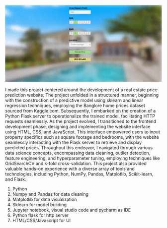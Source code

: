 ![](BHP_website.PNG)

I made this project centered around the development of a real estate price prediction website. The project unfolded in a structured manner, beginning with the construction of a predictive model using sklearn and linear regression techniques, employing the Banglore home prices dataset sourced from Kaggle.com. Subsequently, I embarked on the creation of a Python Flask server to operationalize the trained model, facilitating HTTP requests seamlessly. As the project evolved, I transitioned to the frontend development phase, designing and implementing the website interface using HTML, CSS, and JavaScript. This interface empowered users to input property specifics such as square footage and bedrooms, with the website seamlessly interacting with the Flask server to retrieve and display predicted prices. Throughout this endeavor, I navigated through various data science concepts, encompassing data cleaning, outlier detection, feature engineering, and hyperparameter tuning, employing techniques like GridSearchCV and k-fold cross-validation. This project also provided valuable hands-on experience with a diverse array of tools and technologies, including Python, NumPy, Pandas, Matplotlib, Scikit-learn, and Flask.

1. Python
2. Numpy and Pandas for data cleaning
3. Matplotlib for data visualization
4. Sklearn for model building
5. Jupyter notebook, visual studio code and pycharm as IDE
6. Python flask for http server
7. HTML/CSS/Javascript for UI





